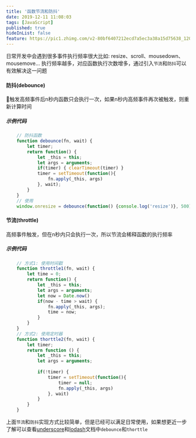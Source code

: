 ```yaml
---
title: '函数节流和防抖'
date: 2019-12-11 11:08:03
tags: [JavaScript]
published: true
hideInList: false
feature: https://pic1.zhimg.com/v2-80bf6407212ecd7a5ec3a38a15d75638_1200x500.jpg
---
```

日常开发中会遇到很多事件执行频率很大比如:
resize、scroll、mousedown、mousemove...
执行频率越多，对应函数执行次数增多，通过引入`节流`和`防抖`可以有效解决这一问题
<!--more-->

#### 防抖(debounce)
触发高频事件后n秒内函数只会执行一次，如果n秒内高频事件再次被触发，则重新计算时间

##### 示例代码
```javascript
    // 防抖函数
    function debounce(fn, wait) {
        let timer;
        return function() {
            let _this = this;
            let args = arguments;
            if(timer) { clearTimeout(timer) }
            timer = setTimeout(function(){
                fn.apply(_this, args)
            }, wait);      
        }
    }
    // 使用
    window.onresize = debounce(function() {console.log('resize')}, 500)
```

#### 节流(throttle)
高频事件触发，但在n秒内只会执行一次，所以节流会稀释函数的执行频率
##### 示例代码

```javascript
    // 方式1: 使用时间戳
    function throttle1(fn, wait) {
        let time = 0;
        return function() {
            let _this = this;
            let args = arguments;
            let now = Date.now()
            if(now - time > wait) {
                fn.apply(_this, args);
                time = now;
            }
        }
    }
    // 方式2: 使用定时器
    function thorttle2(fn, wait) {
        let timer;
        return function () {
            let _this = this;
            let args = arguments;
            
            if(!timer) {
                timer = setTimeout(function(){
                    timer = null;
                    fn.apply(_this, args)
                }, wait)
            }
        }
    }
```

上面`节流`和`防抖`实现方式比较简单，但是已经可以满足日常使用，如果想更近一步了解可以查看[underscore](https://www.bootcss.com/p/underscore/)和[lodash](https://www.lodashjs.com/docs/latest)文档中`debounce`和`thorttle`